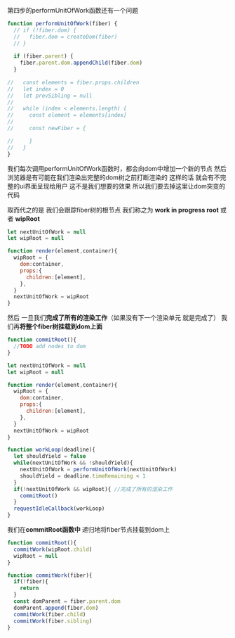第四步的performUnitOfWork函数还有一个问题
```js
function performUnitOfWork(fiber) {
  // if (!fiber.dom) {
  //   fiber.dom = createDom(fiber)
  // }
​
  if (fiber.parent) {
    fiber.parent.dom.appendChild(fiber.dom)
  }
​
//   const elements = fiber.props.children
//   let index = 0
//   let prevSibling = null
// ​
//   while (index < elements.length) {
//     const element = elements[index]
// ​
//     const newFiber = {

//     }
//   }
}
```
我们每次调用performUnitOfWork函数时，都会向dom中增加一个新的节点
然后 浏览器是有可能在我们渲染出完整的dom树之前打断渲染的 这样的话 就会有不完整的ui界面呈现给用户 这不是我们想要的效果
所以我们要去掉这里让dom突变的代码

取而代之的是 我们会跟踪fiber树的根节点 我们称之为 **work in progress root** 或者 **wipRoot**
```js
let nextUnitOfWork = null
let wipRoot = null

function render(element,container){
  wipRoot = {
    dom:container,
    props:{
      children:[element],
    },
  }
  nextUnitOfWork = wipRoot
}
```

然后 一旦我们**完成了所有的渲染工作**（如果没有下一个渲染单元 就是完成了） 我们再**将整个fiber树挂载到dom上面**
```js
function commitRoot(){
  //TODO add nodes to dom
}

let nextUnitOfWork = null
let wipRoot = null

function render(element,container){
  wipRoot = {
    dom:container,
    props:{
      children:[element],
    },
  }
  nextUnitOfWork = wipRoot
}

function workLoop(deadline){
  let shouldYield = false
  while(nextUnitOfWork && !shouldYield){
    nextUnitOfWork = performUnitOfWork(nextUnitOfWork)
    shouldYield = deadline.timeRemaining < 1
  }
  if(!nextUnitOfWork && wipRoot){ //完成了所有的渲染工作
    commitRoot()
  }
  requestIdleCallback(workLoop)
}
```

我们在**commitRoot函数中** 递归地将fiber节点挂载到dom上
```js
function commitRoot(){
  commitWork(wipRoot.child)
  wipRoot = null
}

function commitWork(fiber){
  if(!fiber){
    return
  }
  const domParent = fiber.parent.dom
  domParent.append(fiber.dom)
  commitWork(fiber.child)
  commitWork(fiber.sibling)
}
```
